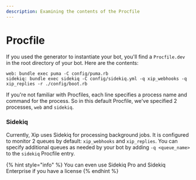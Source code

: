 ```yaml
---
description: Examining the contents of the Procfile
---
```


# Procfile

If you used the generator to instantiate your bot, you'll find a `Procfile.dev` in the root directory of your bot. Here are the contents:

```text
web: bundle exec puma -C config/puma.rb
sidekiq: bundle exec sidekiq -C config/sidekiq.yml -q xip_webhooks -q xip_replies -r ./config/boot.rb
```

If you're not familiar with Procfiles, each line specifies a process name and command for the process. So in this default Procfile, we've specified 2 processes, `web` and `sidekiq`.

### Sidekiq

Currently, Xip uses Sidekiq for processing background jobs. It is configured to monitor 2 queues by default: `xip_webhooks` and `xip_replies`. You can specify additional queues as needed by your bot by adding `-q <queue_name>` to the `sidekiq` Procfile entry.

{% hint style="info" %}
You can even use Sidekiq Pro and Sidekiq Enterprise if you have a license
{% endhint %}


